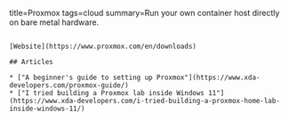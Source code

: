 title=Proxmox
tags=cloud
summary=Run your own container host directly on bare metal hardware.
~~~~~~

[Website](https://www.proxmox.com/en/downloads)

## Articles

* ["A beginner's guide to setting up Proxmox"](https://www.xda-developers.com/proxmox-guide/)
* ["I tried building a Proxmox lab inside Windows 11"](https://www.xda-developers.com/i-tried-building-a-proxmox-home-lab-inside-windows-11/)
